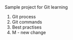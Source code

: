 Sample project for Git learning

1. Git process
2. Git commands
3. Best practises
4. M - new change
